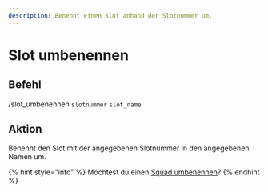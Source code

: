 ```yaml
---
description: Benennt einen Slot anhand der Slotnummer um.
---
```


# Slot umbenennen

## Befehl

/slot\_umbenennen `slotnummer` `slot_name`

## Aktion

Benennt den Slot mit der angegebenen Slotnummer in den angegebenen Namen um.

{% hint style="info" %}
Möchtest du einen [Squad umbenennen](squad-umbenennen.md)?
{% endhint %}

